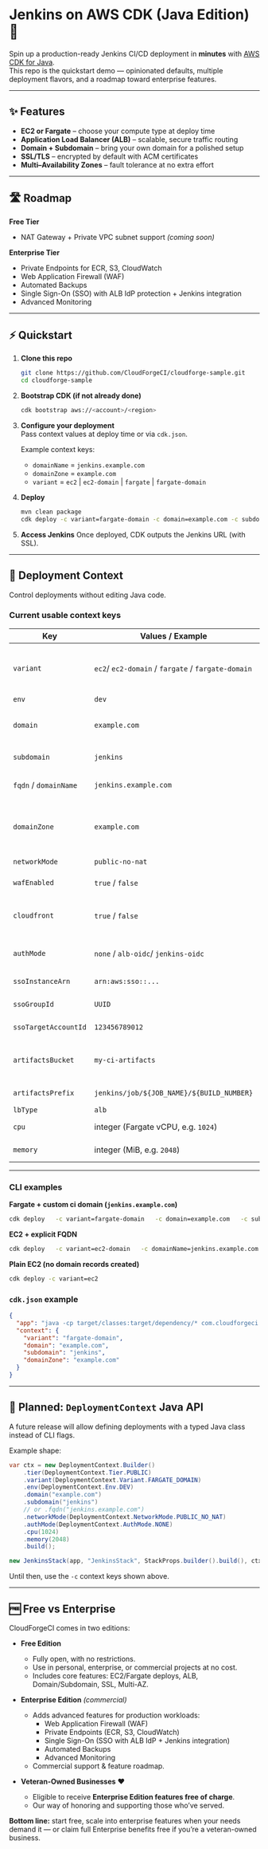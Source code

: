 # Jenkins on AWS CDK (Java Edition) 🚀

Spin up a production-ready Jenkins CI/CD deployment in **minutes** with [AWS CDK for Java](https://docs.aws.amazon.com/cdk/latest/guide/work-with-cdk-java.html).  
This repo is the quickstart demo — opinionated defaults, multiple deployment flavors, and a roadmap toward enterprise features.

---

## ✨ Features

- **EC2 or Fargate** – choose your compute type at deploy time
- **Application Load Balancer (ALB)** – scalable, secure traffic routing
- **Domain + Subdomain** – bring your own domain for a polished setup
- **SSL/TLS** – encrypted by default with ACM certificates
- **Multi–Availability Zones** – fault tolerance at no extra effort

---

## 🛣 Roadmap

**Free Tier**
- NAT Gateway + Private VPC subnet support *(coming soon)*

**Enterprise Tier**
- Private Endpoints for ECR, S3, CloudWatch
- Web Application Firewall (WAF)
- Automated Backups
- Single Sign-On (SSO) with ALB IdP protection + Jenkins integration
- Advanced Monitoring

---

## ⚡ Quickstart

1. **Clone this repo**
   ```bash
   git clone https://github.com/CloudForgeCI/cloudforge-sample.git
   cd cloudforge-sample
   ```

2. **Bootstrap CDK (if not already done)**
   ```bash
   cdk bootstrap aws://<account>/<region>
   ```

3. **Configure your deployment**  
   Pass context values at deploy time or via `cdk.json`.

   Example context keys:
   - `domainName` = `jenkins.example.com`
   - `domainZone` = `example.com`
   - `variant` = `ec2` | `ec2-domain` | `fargate` | `fargate-domain`

4. **Deploy**
   ```bash
   mvn clean package
   cdk deploy -c variant=fargate-domain -c domain=example.com -c subdomain=jenkins
   ```

5. **Access Jenkins**
   Once deployed, CDK outputs the Jenkins URL (with SSL).

---

## 🔧 Deployment Context

Control deployments without editing Java code.

### Current usable context keys

| Key                  | Values / Example                                   | Default            | Notes |
|----------------------|----------------------------------------------------|--------------------|-------|
| `variant`            | `ec2`/ `ec2-domain` / `fargate` / `fargate-domain` | `ec2`                | `*-domain` variants expect Route53 + ACM. |
| `env`                | `dev`                                              | `stage` | `prod`                                    | `dev`                | Used for naming + tagging. |
| `domain`             | `example.com`                                      | _none_             | Used with `subdomain` if `fqdn` not set. |
| `subdomain`          | `jenkins`                                          | _none_             | Used to build `fqdn`. |
| `fqdn` / `domainName`| `jenkins.example.com`                              | _none_             | Wins over domain + subdomain. |
| `domainZone`         | `example.com`                                      | _none_             | Must exist in Route53 for `*-domain` variants. |
| `networkMode`        | `public-no-nat`                                    | `private-with-nat`                        | `public-no-nat`      | Future free support for NAT Gateway + private subnets. |
| `wafEnabled`         | `true` / `false`                                   | `false`            | Enterprise only. |
| `cloudfront`         | `true` / `false`                                   | `false`            | Optional CloudFront in front of ALB. |
| `authMode`           | `none` / `alb-oidc`/ `jenkins-oidc`                | `none`               | Enterprise: integrates SSO. |
| `ssoInstanceArn`     | `arn:aws:sso::...`                                 | _none_             | Enterprise only. |
| `ssoGroupId`         | `UUID`                                             | _none_             | Enterprise only. |
| `ssoTargetAccountId` | `123456789012`                                     | _none_             | Enterprise only. |
| `artifactsBucket`    | `my-ci-artifacts`                                  | _auto_             | Custom bucket for build artifacts. |
| `artifactsPrefix`    | `jenkins/job/${JOB_NAME}/${BUILD_NUMBER}`          | default shown      | S3 key prefix. |
| `lbType`             | `alb`                                              | `nlb`                                               | `alb`                | Type of load balancer. |
| `cpu`                | integer (Fargate vCPU, e.g. `1024`)                | `1024`             | Task size for Fargate. |
| `memory`             | integer (MiB, e.g. `2048`)                         | `2048`             | Task size for Fargate. |

---

### CLI examples

**Fargate + custom ci domain (`jenkins.example.com`)**
```bash
cdk deploy   -c variant=fargate-domain   -c domain=example.com   -c subdomain=jenkins
```

**EC2 + explicit FQDN**
```bash
cdk deploy   -c variant=ec2-domain   -c domainName=jenkins.example.com   -c domainZone=example.com
```

**Plain EC2 (no domain records created)**
```bash
cdk deploy -c variant=ec2
```

### `cdk.json` example

```json
{
  "app": "java -cp target/classes:target/dependency/* com.cloudforgeci.samples.app.CloudForgeCommunitySample",
  "context": {
    "variant": "fargate-domain",
    "domain": "example.com",
    "subdomain": "jenkins",
    "domainZone": "example.com"
  }
}
```

---

## 🧩 Planned: `DeploymentContext` Java API

A future release will allow defining deployments with a typed Java class instead of CLI flags.

Example shape:

```java
var ctx = new DeploymentContext.Builder()
    .tier(DeploymentContext.Tier.PUBLIC)
    .variant(DeploymentContext.Variant.FARGATE_DOMAIN)
    .env(DeploymentContext.Env.DEV)
    .domain("example.com")
    .subdomain("jenkins")
    // or .fqdn("jenkins.example.com")
    .networkMode(DeploymentContext.NetworkMode.PUBLIC_NO_NAT)
    .authMode(DeploymentContext.AuthMode.NONE)
    .cpu(1024)
    .memory(2048)
    .build();

new JenkinsStack(app, "JenkinsStack", StackProps.builder().build(), ctx);
```

Until then, use the `-c` context keys shown above.

---

## 🆓 Free vs Enterprise

CloudForgeCI comes in two editions:

- **Free Edition**
   - Fully open, with no restrictions.
   - Use in personal, enterprise, or commercial projects at no cost.
   - Includes core features: EC2/Fargate deploys, ALB, Domain/Subdomain, SSL, Multi-AZ.

- **Enterprise Edition** *(commercial)*
   - Adds advanced features for production workloads:
      - Web Application Firewall (WAF)
      - Private Endpoints (ECR, S3, CloudWatch)
      - Single Sign-On (SSO with ALB IdP + Jenkins integration)
      - Automated Backups
      - Advanced Monitoring
   - Commercial support & feature roadmap.

- **Veteran-Owned Businesses** ❤️
   - Eligible to receive **Enterprise Edition features free of charge**.
   - Our way of honoring and supporting those who’ve served.

**Bottom line:** start free, scale into enterprise features when your needs demand it — or claim full Enterprise benefits free if you’re a veteran-owned business.
